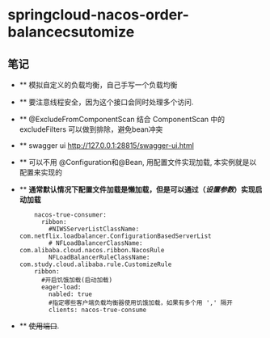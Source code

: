 # springcloud-nacos-order-balancecsutomize


## 笔记

* ** 模拟自定义的负载均衡，自己手写一个负载均衡
* ** 要注意线程安全，因为这个接口会同时处理多个访问.
* **  @ExcludeFromComponentScan 结合 ComponentScan 中的 excludeFilters 可以做到排除，避免bean冲突
* ** swagger ui http://127.0.0.1:28815/swagger-ui.html  
* ** 可以不用 @Configuration和@Bean, 用配置文件实现加载, 本实例就是以配置来实现的
  
* ** **通常默认情况下配置文件加载是懒加载，但是可以通过（*设置参数*）实现启动加载**
  ``` 
      nacos-true-consumer:
        ribbon:
          #NIWSServerListClassName: com.netflix.loadbalancer.ConfigurationBasedServerList
          # NFLoadBalancerClassName: com.alibaba.cloud.nacos.ribbon.NacosRule
          NFLoadBalancerRuleClassName: com.study.cloud.alibaba.rule.CustomizeRule
      ribbon:
        #开启饥饿加载(启动加载)
        eager-load:
          nabled: true
          #指定哪些客户端负载均衡器使用饥饿加载，如果有多个用 ',' 隔开
          clients: nacos-true-consume
  
* ** ~~使用端口~~.















